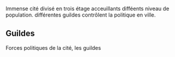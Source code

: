 Immense cité divisé en trois étage acceuillants difféents niveau de population. différentes guildes contrôlent la politique en ville.  

## Guildes
Forces politiques de la cité, les guildes 